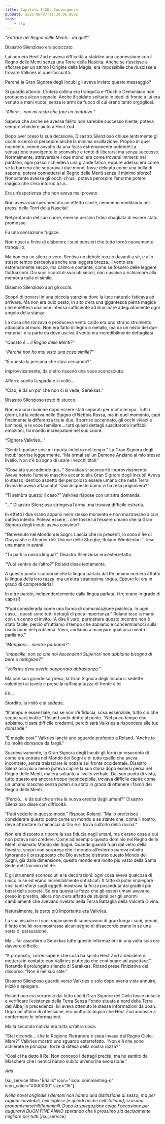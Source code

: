 ```yaml
---
title: Capitolo 1426: Convergenza
pubDate: 2025-08-07T11:30:06.958Z
tags:
    - rtw
---
```



<em>“Entrare nel Regno delle Menti... da qui?”</em>


Disastro Silenzioso era scioccato.


Lui non era Hect Zod e aveva difficoltà a stabilire una connessione con il Regno delle Menti senza una Torre della Nascita. Anche se riuscisse a sfiorare per un attimo l’Origine della Magia, era impossibile che riuscisse a trovare Valkries in quell’oscurità.


Perché la Gran Signora degli Incubi gli aveva inviato questo messaggio?


Si guardò attorno. L’intera collina era tranquilla e l’Occhio Demoniaco non produceva alcun segnale. Anche il soldato solitario in piedi di fronte a lui era venuto a mani vuote, senza le armi da fuoco di cui erano tanto orgogliosi.


<em>“Allora... non mi resta che fare un tentativo.”</em>


Sapeva che anche se avesse fallito non sarebbe successo niente; poteva sempre chiedere aiuto a Hect Zod.


Dopo aver preso la sua decisione, Disastro Silenzioso chiuse lentamente gli occhi e cercò di percepire anche la minima oscillazione. Proprio in quel momento, venne avvolto da una forza estremamente potente! La sensazione travolgente lo sconvolse e tentò di liberarsi ma senza successo. Normalmente, attraversare i due mondi era come trovarsi immersi nel pantano, ogni passo richiedeva una grande fatica, eppure adesso era come se la barriera che separava i due mondi fosse delicata come una bolla di sapone; poteva connettersi al Regno delle Menti senza il minimo sforzo! Nonostante avesse gli occhi chiusi, poteva percepire l’enorme potere magico che c’era intorno a lui...


Era un’esperienza che non aveva mai provato.


Non aveva mai sperimentato un effetto simile, nemmeno meditando nei pressi delle Torri della Nascita!


Nel profondo del suo cuore, emerse persino l’idea sbagliata di essere stato promosso.


Fu una sensazione fugace.


Non riuscì a finire di elaborare i suoi pensieri che tutto tornò nuovamente tranquillo.


Ma non era un silenzio vero. Sentiva un debole ronzio davanti a sé, e allo stesso tempo percepiva anche una leggera brezza. Il vento era estremamente secco, ma calmo e costante, come se fossero delle leggere fluttuazioni. Dai suoi ricordi di svariati secoli, non riusciva a richiamare alla memoria nulla di simile.


Disastro Silenzioso aprì gli occhi.


Scoprì di trovarsi in una piccola stanzina dove la luce naturale faticava ad arrivare. Ma non era buio pesto, in alto c’era una gigantesca pietra magica che emetteva una luce intensa sufficiente ad illuminare adeguatamente ogni angolo della stanza.


La cosa che ronzava e produceva vento caldo era uno strano strumento attaccato al muro. Non era fatto di legno o metallo, ma da un misto dei due materiali e la parte da dove usciva il vento era incredibilmente dettagliata.


<em>“Questo è... il Regno delle Menti?”</em>


<em>“Perché non ho mai visto una cosa simile?”</em>


“È questa la persona che stavi cercando?”


Improvvisamente, da dietro risuonò una voce sconosciuta.


Afferrò subito la spada e si voltò...


“Ciao, è da un po’ che non ci si vede, Serakkas.”


Disastro Silenzioso restò di stucco.


Non era una riunione dopo essere stati separati per molto tempo. Tutti i giorni, lui la vedeva nello Stagno di Nebbia Rossa, ma in quel momento, capì finalmente la differenza tra le due. Il sorriso accennato, gli occhi vivaci e luminosi, e la voce familiare... tutti questi dettagli suscitarono ineffabili emozioni, formando increspature nel suo cuore.


“Signora Valkries...”


“Sentirti parlare così mi riporta indietro nel tempo.” La Gran Signora degli Incubi sorrise leggermente. “Ma ormai sei un Demone Anziano al mio stesso livello. Non c’è bisogno di usare i vecchi titoli.”


“Cosa sta succedendo qui...” Serakkas si sconcertò improvvisamente. Aveva notato l’umano maschio accanto alla Gran Signora degli Incubi! Aveva lo stesso identico aspetto del pericoloso essere umano che nella Terra Divina lo aveva attaccato! “Quindi questo uomo vi ha resa prigioniera?”


“Ti sembra questo il caso?” Valkries rispose con un’altra domanda.


“...” Disastro Silenzioso stringeva l’arma, ma trovava difficile estrarla.


In effetti i due erano apparsi nello stesso momento e non mostravano alcun cattivo intento. Poteva essere... che fosse lui l’essere umano che la Gran Signora degli Incubi aveva convinto?


“Benvenuto nel Mondo dei Sogni. Lascia che mi presenti, io sono il Re di Graycastle e il leader dell’Unione delle Streghe, Roland Wimbledon.” Tese una mano in avanti.


“Tu parli la nostra lingua?” Disastro Silenzioso era esterrefatto.


“Vuoi sentire dell’altro?” Roland disse lentamente.


A questo punto si accorse che la lingua parlata dal Re umano non era affatto la lingua della loro razza, ma un’altra stranissima lingua. Eppure lui era in grado di comprenderla!


In altre parole, indipendentemente dalla lingua parlata, i tre erano in grado di capirsi!


“Puoi considerarla come una forma di comunicazione psichica. In ogni caso... questi sono tutti dettagli di poca importanza.” Roland tese la mano con un cenno di invito. “A dire il vero, permettere questo incontro non è stato facile, perciò sfruttiamo il tempo che abbiamo e concentriamoci sulla risoluzione del problema. Vieni, andiamo a mangiare qualcosa mentre parliamo.”


<em>“Mangiare... mentre parliamo?”</em>


<em>“Imbecille, non sa che noi Ascendenti Superiori non abbiamo bisogno di bere o mangiare?”</em>


<em>“Valkries deve averlo sopportato abbastanza.”</em>


Ma con sua grande sorpresa, la Gran Signora degli Incubi si sedette volentieri al tavolo e prese la raffinata tazza di fronte a lei.


Eh...


Stordito, la imitò e si sedette.


“Il tempo è essenziale, ma se non c’è fiducia, cosa essenziale, tutto ciò che segue sarà inutile.” Roland andò diritto al punto. “Nel poco tempo che abbiamo, ti sarà difficile credermi, perciò sarà Valkries a rispondere alle tue domande.”


“È meglio così.” Valkries lanciò uno sguardo profondo a Roland. “Anche io ho molte domande da fargli.”


Successivamente, la Gran Signora degli Incubi gli fornì un resoconto di come era entrata nel Mondo dei Sogni e di tutto quello che aveva incontrato, senza tralasciare le notizie sul fronte occidentale. Disastro Silenzioso più o meno poteva capire la sua storia dopo essersi persa nel Regno delle Menti, ma era soltanto a livello verbale. Dal suo punto di vista, tutto questo era ancora troppo inconcepibile, trovava difficile capire come un umano maschio senza poteri sia stato in grado di ottenere i favori del Regno delle Menti.


“Perciò... è da qui che arriva la nuova eredità degli umani?” Disastro Silenzioso disse con difficoltà.


“Puoi vederlo in questo modo.” Rispose Roland. “Ma io preferisco considerare questo posto come un mondo a sé stante che, come il nostro, deve affrontare la minaccia di Dio e si trova sull’orlo della rovina.”


Non era disposto a riporre la sua fiducia negli umani, ma c’erano cose a cui non poteva non credere. Come ad esempio questo dominio nel Regno delle Menti chiamato Mondo dei Sogni. Quando guardò fuori dal vetro della finestra, scoprì con sorpresa che il mondo all’esterno pareva infinito. Ignorando il presupposto che Dio avrebbe distrutto questo Mondo dei Sogni, già dalla dimensione, questo mondo era molto più vasto della Santa Sede del Dominio del Re.


E gli strumenti sconosciuti e le decorazioni: ogni cosa aveva qualcosa di unico in sé ed erano incredibilmente sofisticati. Il fatto di poter impiegare così tanti sforzi sugli oggetti mostrava la forza posseduta dai gradini più bassi della società. Se era questa la forza che gli esseri umani avevano preso in prestito, allora non c’era affatto da stupirsi per gli enormi cambiamenti che avevano rivelato nella Terza Battaglia della Volontà Divina.


Naturalmente, la parte più importante era Valkries.


La sua visuale e i suoi ragionamenti superavano di gran lunga i suoi, perciò, il fatto che lei non mostrasse alcun segno di disaccordo erano in sé una sorta di persuasione.


Ma... far assorbire a Serakkas tutte queste informazioni in una volta sola era davvero difficile.


“A proposito, vorrei sapere che cosa ha spinto Hect Zod a decidere di mettersi in contatto con Valkries piuttosto che continuare ad aspettare.” Notando il prolungato silenzio di Serakkas, Roland prese l’iniziativa del discorso. “Non è nel suo stile.”


Disastro Silenzioso guardò verso Valkries e solo dopo averla vista annuire, iniziò a spiegare.


Roland non era sorpreso dal fatto che il Gran Signore del Cielo fosse riuscito a verificare l’esistenza della Terra Senza Fondo situata a nord della Terra dell’Alba, in precedenza, lui aveva ottenuto le stesse informazioni da Joan. Dopo un attimo di riflessione, era piuttosto logico che Hect Zod andasse a confermare le informazioni.


Ma la seconda notizia era tutta un’altra cosa.


“Stai dicendo... che la Regione Pietranera è stata invasa dal Regno Cielo-Mare?” Valkries mostrò uno sguardo esterrefatto. “Non è lì che sono schierate le principali forze di difesa della nostra razza?”


“Così ci ha detto il Re. Non conosco i dettagli precisi, ma ho sentito da Maschera che i nemici hanno subito un’enorme evoluzione.”






<em>Aris</em>


[su_service title="Erialis" icon="icon: commenting-o" icon_color="#000000" size="16"]


<em>Nella novel originale i demoni non hanno una distinzione di sesso, ma per ragioni inevitabili, nell’inglese (e quindi anche nell’italiano), si usano pronomi maschili/femminili.   Dopo la spiegazione colgo l'occasione per augurarvi BUON FINE ANNO sperando che il prossimo sia decisamente migliore per tutti.</em>[/su_service]
                                


                                



